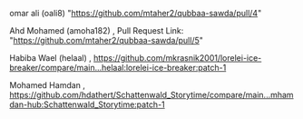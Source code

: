 omar ali (oali8) "https://github.com/mtaher2/qubbaa-sawda/pull/4"

Ahd Mohamed (amoha182) , Pull Request Link: "https://github.com/mtaher2/qubbaa-sawda/pull/5" 

Habiba Wael (helaal) , https://github.com/mkrasnik2001/lorelei-ice-breaker/compare/main...helaal:lorelei-ice-breaker:patch-1

Mohamed Hamdan , https://github.com/hdathert/Schattenwald_Storytime/compare/main...mhamdan-hub:Schattenwald_Storytime:patch-1
